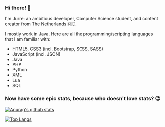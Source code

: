 ### Hi there! 👋

I'm Jurre: an ambitious developer, Computer Science student, and content creator from The Netherlands 🇳🇱. 

I mostly work in Java. Here are all the programming/scripting languages that I am familiar with:
- HTML5, CSS3 (incl. Bootstrap, SCSS, SASS)
- JavaScript (incl. JSON)
- Java
- PHP
- Python
- XML
- Lua
- SQL

### Now have some epic stats, because who doesn't love stats? 😉
[![Anurag's github stats](https://github-readme-stats.vercel.app/api?username=Jurredr&count_private=true&show_icons=true&theme=dracula)](https://github.com/anuraghazra/github-readme-stats)

[![Top Langs](https://github-readme-stats.vercel.app/api/top-langs/?username=Jurredr&layout=compact&theme=dracula)](https://github.com/anuraghazra/github-readme-stats)

<!--
**Jurredr/Jurredr** is a ✨ _special_ ✨ repository because its `README.md` (this file) appears on your GitHub profile.

Here are some ideas to get you started:

- 🔭 I’m currently working on ...
- 🌱 I’m currently learning ...
- 👯 I’m looking to collaborate on ...
- 🤔 I’m looking for help with ...
- 💬 Ask me about ...
- 📫 How to reach me: ...
- 😄 Pronouns: ...
- ⚡ Fun fact: ...
-->
